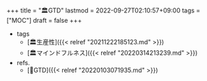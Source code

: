 +++
title = "🏛GTD"
lastmod = 2022-09-27T02:10:57+09:00
tags = ["MOC"]
draft = false
+++

-   tags
    -   [🏛生産性]({{< relref "20211222185123.md" >}})
    -   [🏛マインドフルネス]({{< relref "20220314213239.md" >}})
-   refs.
    -   [📝GTD]({{< relref "20220103071935.md" >}})
